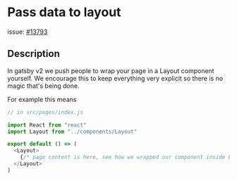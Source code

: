 # Pass data to layout

issue: [#13793](https://github.com/gatsbyjs/gatsby/issues/13793)

## Description

In gatsby v2 we push people to wrap your page in a Layout component yourself. We encourage this to keep everything very explicit so there is no magic that's being done.

For example this means

```js
// in src/pages/index.js

import React from "react"
import Layout from "../components/Layout"

export default () => (
  <Layout>
    {/* page content is here, see how we wrapped our component inside Layout */}
  </Layout>
)
```
